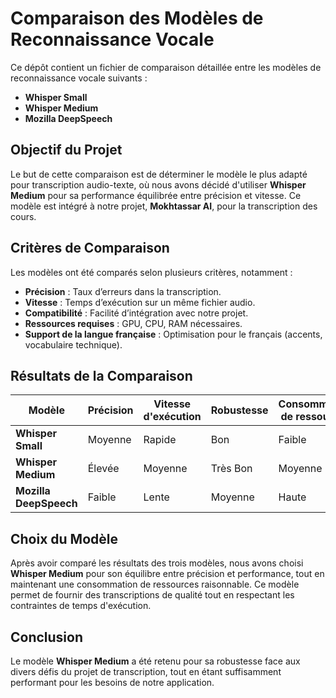 # Comparaison des Modèles de Reconnaissance Vocale

Ce dépôt contient un fichier de comparaison détaillée entre les modèles de reconnaissance vocale suivants :

- **Whisper Small**
- **Whisper Medium**
- **Mozilla DeepSpeech**

## Objectif du Projet

Le but de cette comparaison est de déterminer le modèle le plus adapté pour transcription audio-texte, où nous avons décidé d'utiliser **Whisper Medium** pour sa performance équilibrée entre précision et vitesse. Ce modèle est intégré à notre projet, **Mokhtassar AI**, pour la transcription des cours.

## Critères de Comparaison

Les modèles ont été comparés selon plusieurs critères, notamment :
- **Précision** : Taux d’erreurs dans la transcription. 
- **Vitesse** : Temps d’exécution sur un même fichier audio. 
- **Compatibilité** : Facilité d’intégration avec notre projet. 
- **Ressources requises** : GPU, CPU, RAM nécessaires. 
- **Support de la langue française** : Optimisation pour le français (accents, vocabulaire 
technique). 
## Résultats de la Comparaison

| Modèle             | Précision | Vitesse d'exécution | Robustesse | Consommation de ressources |
|--------------------|-----------|---------------------|------------|----------------------------|
| **Whisper Small**   | Moyenne   | Rapide              | Bon        | Faible                     |
| **Whisper Medium**  | Élevée    | Moyenne             | Très Bon   | Moyenne                    |
| **Mozilla DeepSpeech** | Faible  | Lente               | Moyenne    | Haute                      |

## Choix du Modèle

Après avoir comparé les résultats des trois modèles, nous avons choisi **Whisper Medium** pour son équilibre entre précision et performance, tout en maintenant une consommation de ressources raisonnable. Ce modèle permet de fournir des transcriptions de qualité tout en respectant les contraintes de temps d'exécution.

## Conclusion

Le modèle **Whisper Medium** a été retenu pour sa robustesse face aux divers défis du projet de transcription, tout en étant suffisamment performant pour les besoins de notre application. 

